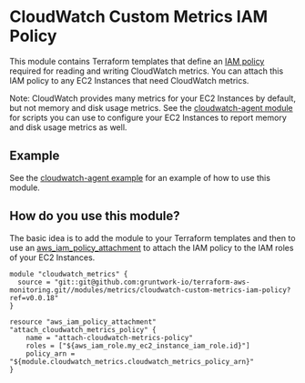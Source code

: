 # CloudWatch Custom Metrics IAM Policy

This module contains Terraform templates that define an [IAM
policy](http://docs.aws.amazon.com/AmazonCloudWatch/latest/DeveloperGuide/QuickStartEC2Instance.html#d0e22325) required
for reading and writing CloudWatch metrics. You can attach this IAM policy to any EC2 Instances that need CloudWatch
metrics.

Note: CloudWatch provides many metrics for your EC2 Instances by default, but not memory and disk usage metrics. See the
[cloudwatch-agent module](../../agents/cloudwatch-agent) for scripts you can use to
configure your EC2 Instances to report memory and disk usage metrics as well.

## Example

See the [cloudwatch-agent example](/examples/cloudwatch-agent) for an example of how to use this
module.

## How do you use this module?

The basic idea is to add the module to your Terraform templates and then to use an
[aws_iam_policy_attachment](https://www.terraform.io/docs/providers/aws/r/iam_policy_attachment.html) to attach the IAM
policy to the IAM roles of your EC2 Instances.

```hcl
module "cloudwatch_metrics" {
  source = "git::git@github.com:gruntwork-io/terraform-aws-monitoring.git//modules/metrics/cloudwatch-custom-metrics-iam-policy?ref=v0.0.18"
}

resource "aws_iam_policy_attachment" "attach_cloudwatch_metrics_policy" {
    name = "attach-cloudwatch-metrics-policy"
    roles = ["${aws_iam_role.my_ec2_instance_iam_role.id}"]
    policy_arn = "${module.cloudwatch_metrics.cloudwatch_metrics_policy_arn}"
}
```
